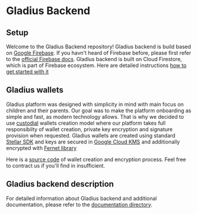 # Gladius Backend 
## Setup  
Welcome to the Gladius Backend repository! 
Gladius backend is build based on [Google Firebase](https://firebase.google.com/).
If you havn't heard of Firebase before, please first refer to the [official Firebase docs](https://firebase.google.com/docs). 
Gladius backend is built on Cloud Firestore, which is part of Firebase ecosystem. Here are detailed instructions [how to get started with it](https://firebase.google.com/docs/firestore/quickstart)
## Gladius wallets
Gladius platform was designed with simplicity in mind with main focus on children and their parents. Our goal was to make the platform onboarding as simple and fast, as modern technology allows.
That is why we decided to use [custodial](https://infostride.com/custodial-and-non-custodial-wallets/) wallets creation model where our platform takes full responsibilty of wallet creation, private key encryption and signature provision when requested. 
Gladius wallets are created using standard [Stellar SDK](https://developers.stellar.org/docs/tutorials/create-account) and keys are secured in [Google Cloud KMS](https://cloud.google.com/security/products/security-key-management) and additionally encrypted with [Fernet library](https://cryptography.io/en/latest/fernet/) 

Here is a [source code](https://github.com/GladiusClub/gladius-backend/blob/main/gcp_cloud_functions/singup_function/main.py) of wallet creation and encryption process. Feel free to contract us if you'll find in insufficient. 

## Gladius backend description
For detailed information about Gladius backend and additional documentation, please refer to the [documentation directory](https://gladius-3.gitbook.io/backend).

